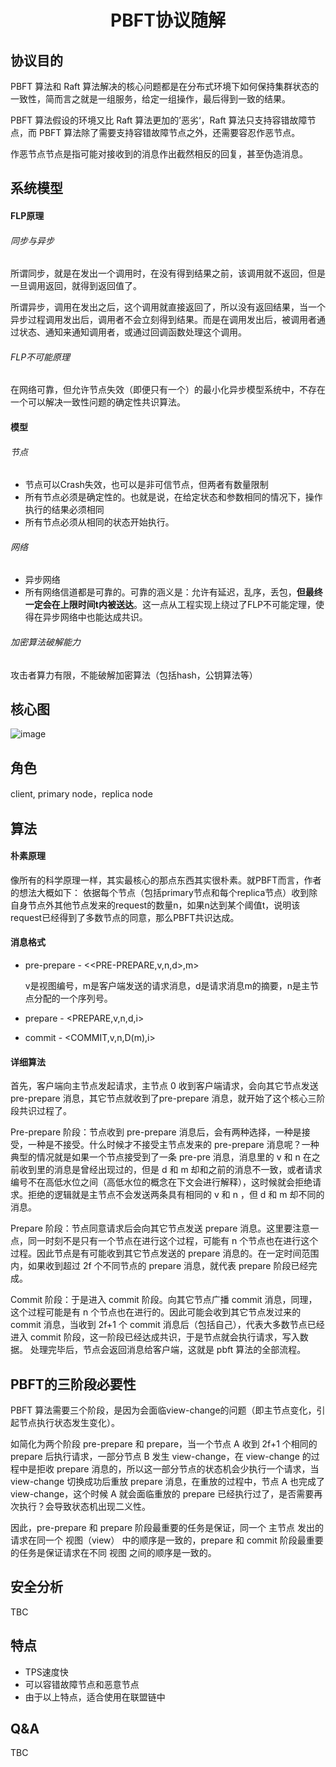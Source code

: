 # <center>PBFT协议随解</center>

## 协议目的
PBFT 算法和 Raft 算法解决的核心问题都是在分布式环境下如何保持集群状态的一致性，简而言之就是一组服务，给定一组操作，最后得到一致的结果。

PBFT 算法假设的环境又比 Raft 算法更加的’恶劣‘，Raft 算法只支持容错故障节点，而 PBFT 算法除了需要支持容错故障节点之外，还需要容忍作恶节点。

作恶节点节点是指可能对接收到的消息作出截然相反的回复，甚至伪造消息。

## 系统模型
#### FLP原理
###### 同步与异步
所谓同步，就是在发出一个调用时，在没有得到结果之前，该调用就不返回，但是一旦调用返回，就得到返回值了。

所谓异步，调用在发出之后，这个调用就直接返回了，所以没有返回结果，当一个异步过程调用发出后，调用者不会立刻得到结果。而是在调用发出后，被调用者通过状态、通知来通知调用者，或通过回调函数处理这个调用。

###### FLP不可能原理
在网络可靠，但允许节点失效（即便只有一个）的最小化异步模型系统中，不存在一个可以解决一致性问题的确定性共识算法。

#### 模型
###### 节点
- 节点可以Crash失效，也可以是非可信节点，但两者有数量限制
- 所有节点必须是确定性的。也就是说，在给定状态和参数相同的情况下，操作执行的结果必须相同
- 所有节点必须从相同的状态开始执行。

###### 网络
- 异步网络
- 所有网络信道都是可靠的。可靠的涵义是：允许有延迟，乱序，丢包，**但最终一定会在上限时间t内被送达**。这一点从工程实现上绕过了FLP不可能定理，使得在异步网络中也能达成共识。
 
###### 加密算法破解能力
攻击者算力有限，不能破解加密算法（包括hash，公钥算法等）

## 核心图

![image](https://bbtcdn.8btc.com/data/attachment/portal/201609/26/144657nfww55csw5pv5zvw.png)

## 角色
client, primary node，replica node

## 算法

#### 朴素原理
像所有的科学原理一样，其实最核心的那点东西其实很朴素。就PBFT而言，作者的想法大概如下： 
依据每个节点（包括primary节点和每个replica节点）收到除自身节点外其他节点发来的request的数量n，如果n达到某个阈值t，说明该request已经得到了多数节点的同意，那么PBFT共识达成。

#### 消息格式
- pre-prepare - <<PRE-PREPARE,v,n,d>,m>   

  v是视图编号，m是客户端发送的请求消息，d是请求消息m的摘要，n是主节点分配的一个序列号。
  
- prepare - <PREPARE,v,n,d,i>
- commit - <COMMIT,v,n,D(m),i>


#### 详细算法
首先，客户端向主节点发起请求，主节点 0 收到客户端请求，会向其它节点发送 pre-prepare 消息，其它节点就收到了pre-prepare 消息，就开始了这个核心三阶段共识过程了。

Pre-prepare 阶段：节点收到 pre-prepare 消息后，会有两种选择，一种是接受，一种是不接受。什么时候才不接受主节点发来的 pre-prepare 消息呢？一种典型的情况就是如果一个节点接受到了一条 pre-pre 消息，消息里的 v 和 n 在之前收到里的消息是曾经出现过的，但是 d 和 m 却和之前的消息不一致，或者请求编号不在高低水位之间（高低水位的概念在下文会进行解释），这时候就会拒绝请求。拒绝的逻辑就是主节点不会发送两条具有相同的 v 和 n ，但 d 和 m 却不同的消息。

Prepare 阶段：节点同意请求后会向其它节点发送 prepare 消息。这里要注意一点，同一时刻不是只有一个节点在进行这个过程，可能有 n 个节点也在进行这个过程。因此节点是有可能收到其它节点发送的 prepare 消息的。在一定时间范围内，如果收到超过 2f 个不同节点的 prepare 消息，就代表 prepare 阶段已经完成。

Commit 阶段：于是进入 commit 阶段。向其它节点广播 commit 消息，同理，这个过程可能是有 n 个节点也在进行的。因此可能会收到其它节点发过来的 commit 消息，当收到 2f+1 个 commit 消息后（包括自己），代表大多数节点已经进入 commit 阶段，这一阶段已经达成共识，于是节点就会执行请求，写入数据。
处理完毕后，节点会返回消息给客户端，这就是 pbft 算法的全部流程。

## PBFT的三阶段必要性
PBFT 算法需要三个阶段，是因为会面临view-change的问题（即主节点变化，引起节点执行状态发生变化）。

如简化为两个阶段 pre-prepare 和 prepare，当一个节点 A 收到 2f+1 个相同的 prepare 后执行请求，一部分节点 B 发生 view-change，在 view-change 的过程中是拒收 prepare 消息的，所以这一部分节点的状态机会少执行一个请求，当 view-change 切换成功后重放 prepare 消息，在重放的过程中，节点 A 也完成了 view-change，这个时候 A 就会面临重放的 prepare 已经执行过了，是否需要再次执行？会导致状态机出现二义性。

因此，pre-prepare 和 prepare 阶段最重要的任务是保证，同一个 主节点 发出的请求在同一个 视图（view） 中的顺序是一致的，prepare 和 commit 阶段最重要的任务是保证请求在不同 视图 之间的顺序是一致的。

## 安全分析
TBC


## 特点
- TPS速度快
- 可以容错故障节点和恶意节点
- 由于以上特点，适合使用在联盟链中

## Q&A
TBC
